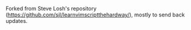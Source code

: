 Forked from Steve Losh's repository (https://github.com/sjl/learnvimscriptthehardway/), mostly to send back updates.
